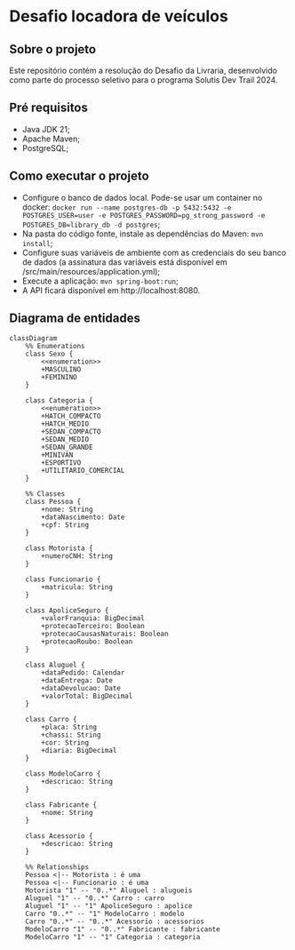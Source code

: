 # Desafio locadora de veículos

## Sobre o projeto

Este repositório contém a resolução do Desafio da Livraria,
desenvolvido como parte do processo seletivo para o programa Solutis Dev Trail 2024.

## Pré requisitos

- Java JDK 21;
- Apache Maven;
- PostgreSQL;

## Como executar o projeto

- Configure o banco de dados local. Pode-se usar um container no docker: 
```docker run --name postgres-db -p 5432:5432 -e POSTGRES_USER=user -e POSTGRES_PASSWORD=pg_strong_password -e POSTGRES_DB=library_db -d postgres```;
- Na pasta do código fonte, instale as dependências do Maven: ```mvn install```;
- Configure suas variáveis de ambiente com as credenciais do seu banco de dados
(a assinatura das variáveis está disponível em /src/main/resources/application.yml);
- Execute a aplicação: ```mvn spring-boot:run```;
- A API ficará disponível em http://localhost:8080.

## Diagrama de entidades

```mermaid
classDiagram
    %% Enumerations
    class Sexo {
        <<enumeration>>
        +MASCULINO
        +FEMININO
    }

    class Categoria {
        <<enumeration>>
        +HATCH_COMPACTO
        +HATCH_MEDIO
        +SEDAN_COMPACTO
        +SEDAN_MEDIO
        +SEDAN_GRANDE
        +MINIVAN
        +ESPORTIVO
        +UTILITARIO_COMERCIAL
    }

    %% Classes
    class Pessoa {
        +nome: String
        +dataNascimento: Date
        +cpf: String
    }

    class Motorista {
        +numeroCNH: String
    }

    class Funcionario {
        +matricula: String
    }

    class ApoliceSeguro {
        +valorFranquia: BigDecimal
        +protecaoTerceiro: Boolean
        +protecaoCausasNaturais: Boolean
        +protecaoRoubo: Boolean
    }

    class Aluguel {
        +dataPedido: Calendar
        +dataEntrega: Date
        +dataDevolucao: Date
        +valorTotal: BigDecimal
    }

    class Carro {
        +placa: String
        +chassi: String
        +cor: String
        +diaria: BigDecimal
    }

    class ModeloCarro {
        +descricao: String
    }

    class Fabricante {
        +nome: String
    }

    class Acessorio {
        +descricao: String
    }

    %% Relationships
    Pessoa <|-- Motorista : é uma
    Pessoa <|-- Funcionario : é uma
    Motorista "1" -- "0..*" Aluguel : alugueis
    Aluguel "1" -- "0..*" Carro : carro
    Aluguel "1" -- "1" ApoliceSeguro : apolice
    Carro "0..*" -- "1" ModeloCarro : modelo
    Carro "0..*" -- "0..*" Acessorio : acessorios
    ModeloCarro "1" -- "0..*" Fabricante : fabricante
    ModeloCarro "1" -- "1" Categoria : categoria

```
